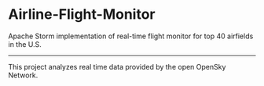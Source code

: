 # Airline-Flight-Monitor
Apache Storm implementation of real-time flight monitor for top 40 airfields in the U.S.

<hr>

This project analyzes real time data provided by the open OpenSky Network.

